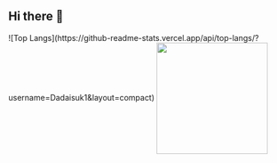 ## Hi there 👋

<a href="https://github.com/anuraghazra/github-readme-stats">
  
</a>
![Top Langs](https://github-readme-stats.vercel.app/api/top-langs/?username=Dadaisuk1&layout=compact)
<a href="https://github.com/anuraghazra/convoychat">
  <img height=200 align="center" src="https://github-readme-stats.vercel.app/api/top-langs?username=Dadaisuk1&layout=compact&langs_count=8&card_width=320" />
</a>
